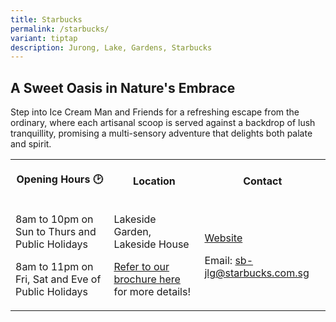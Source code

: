 ```yaml
---
title: Starbucks
permalink: /starbucks/
variant: tiptap
description: Jurong, Lake, Gardens, Starbucks
---
```

<h2><strong>A Sweet Oasis in Nature's Embrace</strong></h2>
<p>Step into Ice Cream Man and Friends for a refreshing escape from the ordinary,
where each artisanal scoop is served against a backdrop of lush tranquillity,
promising a multi-sensory adventure that delights both palate and spirit.</p>
<p></p>
<table style="minWidth: 75px">
<colgroup>
<col>
<col>
<col>
</colgroup>
<tbody>
<tr>
<th rowspan="1" colspan="1">
<p>Opening Hours 🕑</p>
</th>
<th rowspan="1" colspan="1">
<p>Location</p>
</th>
<th rowspan="1" colspan="1">
<p>Contact</p>
</th>
</tr>
<tr>
<td rowspan="1" colspan="1">
<p>8am to 10pm on Sun to Thurs and Public Holidays</p>
<p>8am to 11pm on Fri, Sat and Eve of Public Holidays</p>
</td>
<td rowspan="1" colspan="1">
<p>Lakeside Garden, Lakeside House</p>
<p></p>
<p><a href="/files/Maps and Trails/Jurong_Lake_Garden_Brochure.pdf" rel="noopener noreferrer nofollow" target="_blank">Refer to our brochure here</a> for
more details!</p>
</td>
<td rowspan="1" colspan="1">
<p><a href="https://www.starbucks.com.sg/" rel="noopener nofollow" target="_blank">Website</a>
</p>
<p></p>
<p>Email:&nbsp;<a href="mailto:sb-jlg@starbucks.com.sg" rel="noopener noreferrer nofollow" target="_blank">sb-jlg@starbucks.com.sg</a>
</p>
</td>
</tr>
</tbody>
</table>
<p></p>